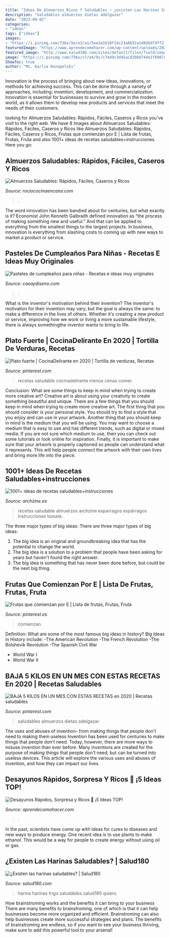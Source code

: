 ```yaml
---
title: "Ideas De Almuerzos Ricos Y Saludables ~ ¿existen Las Harinas Saludables?"
description: "Saludables almuerzos dietas adelgazar"
date: "2023-09-02"
categories:
- "ideas"
tags: ["ideas"]
images:
- "https://i.pinimg.com/736x/5e/e3/a1/5ee3a1610f1dc23a8b52a2d8db974ff2.jpg"
featuredImage: "https://www.aprendecomohacer.com/wp-content/uploads/2020/04/desayuno-rico-sorepresa-rapido.png"
featured_image: "http://www.salud180.com/sites/default/files/field/image/2012/11/harinas1.jpg"
image: "https://i.pinimg.com/736x/c7/e4/9c/c7e49c3d45acd29b8744e1f6987c3a05.jpg"
ShowToc: true
author: "Ms. Karlie Konopelski"
---
```



Innovation is the process of bringing about new ideas, innovations, or methods for achieving success. This can be done through a variety of approaches, including: invention, development, and commercialization. Innovation is essential for businesses to survive and grow in the modern world, as it allows them to develop new products and services that meet the needs of their customers.

	

		
looking for Almuerzos Saludables: Rápidos, Fáciles, Caseros y Ricos you've visit to the right web. We have 8 Images about Almuerzos Saludables: Rápidos, Fáciles, Caseros y Ricos like Almuerzos Saludables: Rápidos, Fáciles, Caseros y Ricos, Frutas que comienzan por E | Lista de frutas, Frutas, Fruta and also 1001+ ideas de recetas saludables+instrucciones. Here you go:
		
    
## Almuerzos Saludables: Rápidos, Fáciles, Caseros Y Ricos

<img loading=lazy src="https://www.rociococinaencasa.com/wp-content/uploads/2019/09/almuerzos-saludables-ricos-539x303.png" onerror="this.onerror=null;this.src='https://tse4.mm.bing.net/th?id=OIP.teRXDYSIw_Zqfo86EwTj5AHaEK&amp;pid=15.1';" alt="Almuerzos Saludables: Rápidos, Fáciles, Caseros y Ricos">

_Source: rociococinaencasa.com_

>. 

	

The word innovation has been bandied about for centuries, but what exactly is it? Economist John Kenneth Galbraith defined innovation as “the process of making something new and useful.” And that can be applied to everything from the smallest things to the largest projects. In business, innovation is everything from slashing costs to coming up with new ways to market a product or service.

    
## Pasteles De Cumpleaños Para Niñas - Recetas E Ideas Muy Originales

<img loading=lazy src="https://casaydiseno.com/wp-content/uploads/2018/08/pastel-cumplenaos-nina-opciones-originales.jpeg" onerror="this.onerror=null;this.src='https://tse2.mm.bing.net/th?id=OIP.Jq6lD2LXrn2Xtl1CReMLWQHaLH&amp;pid=15.1';" alt="Pasteles de cumpleaños para niñas - Recetas e ideas muy originales">

_Source: casaydiseno.com_

>. 

	

What is the inventor's motivation behind their invention?
The inventor's motivation for their invention may vary, but the goal is always the same: to make a difference in the lives of others. Whether it's creating a new product or service, improving how we work or living a more sustainable lifestyle, there is always somethingthe inventor wants to bring to life.

    
## Plato Fuerte | CocinaDelirante En 2020 | Tortilla De Verduras, Recetas

<img loading=lazy src="https://i.pinimg.com/736x/c7/e4/9c/c7e49c3d45acd29b8744e1f6987c3a05.jpg" onerror="this.onerror=null;this.src='https://tse2.mm.bing.net/th?id=OIP.HEFWMDYYAyTJlYVTT_2M1gAAAA&amp;pid=15.1';" alt="Plato fuerte | CocinaDelirante en 2020 | Tortilla de verduras, Recetas">

_Source: pinterest.com_

>recetas saludable cocinadelirante menús cenas comer. 

	

Conclusion: What are some things to keep in mind when trying to create more creative art?
Creative art is about using your creativity to create something beautiful and unique. There are a few things that you should keep in mind when trying to create more creative art. The first thing that you should consider is your personal style. You should try to find a style that you enjoy and can use in your artwork. Another thing that you should keep in mind is the medium that you will be using. You may want to choose a medium that is easy to use and has different trends, such as digital or mixed media. If you are not sure which medium to use, then you can check out some tutorials or look online for inspiration. Finally, it is important to make sure that your artwork is properly captioned so people can understand what it represents. This will help people connect the artwork with their own lives and bring more life into the piece.

    
## 1001+ Ideas De Recetas Saludables+instrucciones

<img loading=lazy src="https://archzine.es/wp-content/uploads/2017/02/pollo-con-esparragos-y-tomates-recetas-saludables.jpg" onerror="this.onerror=null;this.src='https://tse2.mm.bing.net/th?id=OIP.nUlBwjBwUJ8I6SlBPVvq3AHaOy&amp;pid=15.1';" alt="1001+ ideas de recetas saludables+instrucciones">

_Source: archzine.es_

>recetas saludable almuerzos archzine esparragos espárragos instrucciones tomate. 

	

The three major types of big ideas:
There are three major types of big ideas: 
1. The big idea is an original and groundbreaking idea that has the potential to change the world. 
2. The big idea is a solution to a problem that people have been asking for years but haven't found the right answer. 
3. The big idea is something that has never been done before, but could be the next big thing.

    
## Frutas Que Comienzan Por E | Lista De Frutas, Frutas, Fruta

<img loading=lazy src="https://i.pinimg.com/736x/5e/e3/a1/5ee3a1610f1dc23a8b52a2d8db974ff2.jpg" onerror="this.onerror=null;this.src='https://tse1.mm.bing.net/th?id=OIP.DvQoAD_7tif-47GUQILs9gHaLH&amp;pid=15.1';" alt="Frutas que comienzan por E | Lista de frutas, Frutas, Fruta">

_Source: pinterest.es_

>comienzan. 

	

Definition: What are some of the most famous big ideas in history?
Big Ideas in History include: 
-The American Revolution 
-The French Revolution 
-The Bolshevik Revolution 
-The Spanish Civil War 
- World War I 
- World War II

    
## BAJA 5 KILOS EN UN MES CON ESTAS RECETAS En 2020 | Recetas Saludables

<img loading=lazy src="https://i.pinimg.com/736x/f2/59/8a/f2598aa5a91b698b40086d5d797e275d.jpg" onerror="this.onerror=null;this.src='https://tse1.mm.bing.net/th?id=OIP.rLwPZhyNgjbw1SDyL4bCkwHaLH&amp;pid=15.1';" alt="BAJA 5 KILOS EN UN MES CON ESTAS RECETAS en 2020 | Recetas saludables">

_Source: pinterest.com_

>saludables almuerzos dietas adelgazar. 

	

The uses and abuses of invention- from making things that people don't need to making them useless
Invention has been used for centuries to make things that people don't need. Today, however, there are more ways to misuse invention than ever before. Many inventions are created for the purpose of making things that people don't need, but can be turned into useless devices. This article will explore the various uses and abuses of invention, and how they can impact our lives.

    
## Desayunos Rápidos, Sorpresa Y Ricos 🍞 ¡5 Ideas TOP!

<img loading=lazy src="https://www.aprendecomohacer.com/wp-content/uploads/2020/04/desayuno-rico-sorepresa-rapido.png" onerror="this.onerror=null;this.src='https://tse4.mm.bing.net/th?id=OIP.f5TSqznkYorgefQSKPwJ1wHaEe&amp;pid=15.1';" alt="Desayunos Rápidos, Sorpresa y Ricos 🍞 ¡5 Ideas TOP!">

_Source: aprendecomohacer.com_

>. 

	

In the past, scientists have come up with ideas for cures to diseases and new ways to produce energy. One recent idea is to use plants to make ethanol. This would be a way for people to create energy without using oil or gas.

    
## ¿Existen Las Harinas Saludables? | Salud180

<img loading=lazy src="http://www.salud180.com/sites/default/files/field/image/2012/11/harinas1.jpg" onerror="this.onerror=null;this.src='https://tse2.mm.bing.net/th?id=OIP.IV8V0NjSGkMp_nQurJavqQHaFj&amp;pid=15.1';" alt="¿Existen las harinas saludables? | Salud180">

_Source: salud180.com_

>harina harinas trigo saludables salud180 quiero. 

	

How brainstroming works and the benefits it can bring to your business
There are many benefits to brainstroming, one of which is that it can help businesses become more organized and efficient. Brainstroming can also help businesses create more successful strategies and plans. The benefits of brainstroming are endless, so if you want to see your business thriving, make sure to add this powerful tool to your arsenal!

